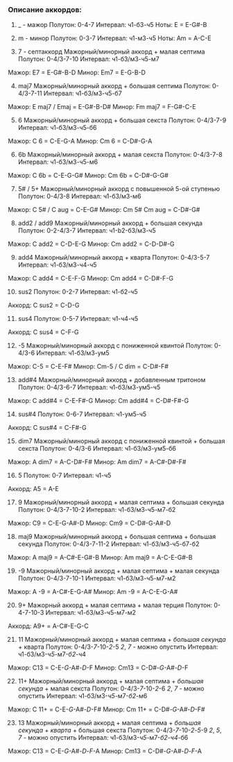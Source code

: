 ### Описание аккордов:

1. _ - мажор
Полутон: 0-4-7
Интервал: ч1-б3-ч5
Ноты: E = E-G#-B

2. m - минор
Полутон: 0-3-7
Интервал: ч1-м3-ч5
Ноты: Am = A-C-E


3. 7 - септаккорд
Мажорный/минорный аккорд + малая септима
Полутон: 0-4/3-7-10
Интервал: ч1-б3/м3-ч5-м7

Мажор: E7 = E-G#-B-D
Минор: Em7 = E-G-B-D

4.  maj7
Мажорный/минорный аккорд + большая септима
Полутон: 0-4/3-7-11
Интервал: ч1-б3/м3-ч5-б7

Мажор: E maj7 / Emaj = E-G#-B-D#
Минор: Fm maj7 = F-G#-C-E

5. 6
Мажорный/минорный аккорд + большая секста
Полутон: 0-4/3-7-9
Интервал: ч1-б3/м3-ч5-б6

Мажор: C 6 = C-E-G-A
Минор: Cm 6 = C-D#-G-A

6. 6b
Мажорный/минорный аккорд + малая секста
Полутон: 0-4/3-7-8
Интервал: ч1-б3/м3-ч5-м6

Мажор: C 6b = C-E-G-G#
Минор: Cm 6b = C-D#-G-G#

7. 5# / 5+
Мажорный/минорный аккорд с повышенной 5-ой ступенью
Полутон: 0-4/3-8
Интервал: ч1-б3/м3-м6

Мажор: C 5# / C aug = C-E-G#
Минор: Cm 5# Cm aug = C-D#-G#

8. add2 / add9
Мажорный/минорный аккорд + большая секунда
Полутон: 0-2-4/3-7
Интервал: ч1-b2-б3/м3-ч5

Мажор: C add2 = C-D-E-G
Минор: Cm add2 = C-D-D#-G

9. add4
Мажорный/минорный аккорд + кварта
Полутон: 0-4/3-5-7
Интервал: ч1-б3/м3-ч4-ч5

Мажор: C add4 = C-E-F-G
Минор: Cm add4 = C-D#-F-G

10. sus2
Полутон: 0-2-7
Интервал: ч1-б2-ч5

Аккорд: C sus2 = C-D-G

11. sus4
Полутон: 0-5-7
Интервал: ч1-ч4-ч5

Аккорд: C sus4 = C-F-G

12. -5
Мажорный/минорный аккорд с пониженной квинтой
Полутон: 0-4/3-6
Интервал: ч1-б3/м3-ум5

Мажор: C-5 = C-E-F#
Минор: Cm-5 / C dim = C-D#-F#

13. add#4
Мажорный/минорный аккорд + добавленным тритоном
Полутон: 0-4/3-6-7
Интервал: ч1-б3/м3-ум5-ч5

Мажор: C add#4 = C-E-F#-G
Минор: Cm add#4 = C-D#-F#-G

14. sus#4
Полутон: 0-6-7
Интервал: ч1-ум5-ч5

Аккорд: C sus#4 = C-F#-G

15. dim7
Мажорный/минорный аккорд c пониженной квинтой + большая секста
Полутон: 0-4/3-6
Интервал: ч1-б3/м3-ум5-б6

Мажор: A dim7 = A-C-D#-F#
Минор: Am dim7 = A-C#-D#-F#

16. 5
Полутон: 0-7
Интервал: ч1-ч5

Аккорд: A5 = A-E

17. 9
Мажорный/минорный аккорд + малая септима + большая секунда
Полутон: 0-4/3-7-10-2
Интервал: ч1-б3/м3-ч5-м7-б2

Мажор: C9 = C-E-G-A#-D
Минор: Cm9 = C-D#-G-A#-D

18. maj9
Мажорный/минорный аккорд + большая септима + большая секунда
Полутон: 0-4/3-7-11-2
Интервал: ч1-б3/м3-ч5-б7-б2

Мажор: A maj9 = A-C#-E-G#-B
Минор: Am maj9 = A-C-E-G#-B

19. -9
Мажорный/минорный аккорд + малая септима + малая секунда
Полутон: 0-4/3-7-10-1
Интервал: ч1-б3/м3-ч5-м7-м2

Мажор: A -9 = A-C#-E-G-A#
Минор: Am -9 = A-C-E-G-A#

20. 9+
Мажорный аккорд + малая септима + малая терция
Полутон: 0-4-7-10-3
Интервал: ч1-б3/м3-ч5-м7-м2

Аккорд: A9+ = A-C#-E-G-C

21. 11
Мажорный/минорный аккорд + малая септима + *большая секунда* + кварта
Полутон: 0-4/3-*7*-10-*2*-5
*2*, *7* - можно опустить
Интервал: ч1-б3/м3-*ч5*-м7-*б2*-ч4

Мажор: C13 = C-E-*G*-A#-*D*-F
Минор: Cm13 = C-D#-*G*-A#-*D*-F

22. 11+
Мажорный/минорный аккорд + малая септима + *большая секунда* + малая секста
Полутон: 0-4/3-*7*-10-*2*-6
*2*, *7* - можно опустить
Интервал: ч1-б3/м3-*ч5*-м7-*б2*-м6

Мажор: C 11+ = C-E-*G*-A#-*D*-F#
Минор: Cm 11+ = C-D#-*G*-A#-*D*-F#

23. 13
Мажорный/минорный аккорд + малая септима + *большая секунда* + *кварта* + большая секста
Полутон: 0-4/3-*7*-10-*2*-*5*-9
*2*, *5*, *7* - можно опустить
Интервал: ч1-б3/м3-*ч5*-м7-*б2*-*ч4*-б6

Мажор: C13 = C-E-*G*-A#-*D*-*F*-A
Минор: Cm13 = C-D#-*G*-A#-*D*-*F*-A
